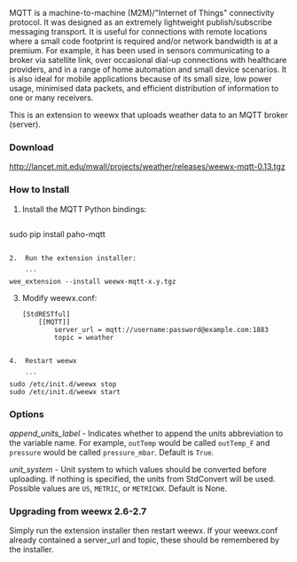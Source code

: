 MQTT is a machine-to-machine (M2M)/"Internet of Things" connectivity protocol. It was designed as an extremely lightweight publish/subscribe messaging transport. It is useful for connections with remote locations where a small code footprint is required and/or network bandwidth is at a premium. For example, it has been used in sensors communicating to a broker via satellite link, over occasional dial-up connections with healthcare providers, and in a range of home automation and small device scenarios. It is also ideal for mobile applications because of its small size, low power usage, minimised data packets, and efficient distribution of information to one or many receivers.

This is an extension to weewx that uploads weather data to an MQTT broker (server).

### Download

http://lancet.mit.edu/mwall/projects/weather/releases/weewx-mqtt-0.13.tgz

### How to Install

1.  Install the MQTT Python bindings:

    ```
sudo pip install paho-mqtt
```

2.  Run the extension installer:

    ```
wee_extension --install weewx-mqtt-x.y.tgz
```

3.  Modify weewx.conf:

    ```
    [StdRESTful]
        [[MQTT]]
            server_url = mqtt://username:password@example.com:1883
            topic = weather
```

4.  Restart weewx

    ```
sudo /etc/init.d/weewx stop
sudo /etc/init.d/weewx start
```

### Options

_append_units_label_ - Indicates whether to append the units abbreviation to the variable name.  For example, `outTemp` would be called `outTemp_F` and `pressure` would be called `pressure_mbar`.  Default is `True`.

_unit_system_ - Unit system to which values should be converted before uploading.  If nothing is specified, the units from StdConvert will be used.  Possible values are `US`, `METRIC`, or `METRICWX`.  Default is None.

### Upgrading from weewx 2.6-2.7

Simply run the extension installer then restart weewx.  If your weewx.conf already contained a server_url and topic, these should be remembered by the installer.